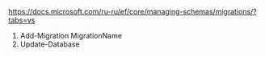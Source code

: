 ﻿https://docs.microsoft.com/ru-ru/ef/core/managing-schemas/migrations/?tabs=vs

1) Add-Migration MigrationName
2) Update-Database

